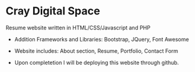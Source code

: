 # Cray Digital Space

Resume website written in HTML/CSS/Javascript and PHP

* Addition Frameworks and Libraries:
	Bootstrap,
	JQuery,
	Font Awesome
* Website includes: 
	About section, 
	Resume,
	Portfolio,
	Contact Form
	
* Upon completetion I will be deploying this website through github.

